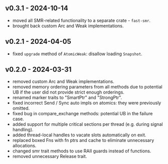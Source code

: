 ## v0.3.1 - 2024-10-14

* moved all SMR-related functionality to a separate crate - `fast-smr`.
* brought back custom Arc and Weak implementations.

## v0.2.1 - 2024-04-05

* fixed `upgrade` method of `AtomicWeak`: disallow loading `Snapshot`.

## v0.2.0 - 2024-03-31

* removed custom Arc and Weak implementations.
* removed memory ordering parameters from all methods due to potential UB if the user did not
  provide strict enough orderings.
* renamed marker traits to "SmartPtr" and "StrongPtr".
* fixed incorrect Send / Sync auto impls on atomics: they were previously omitted.
* fixed bug in compare_exchange methods: potential UB in the failure case.
* added support for multiple critical sections per thread (e.g. during signal handling).
* added thread-local handles to vacate slots automatically on exit.
* replaced boxed Fns with fn ptrs and cache to eliminate unnecessary allocations.
* changed smr trait methods to use RAII guards instead of functions.
* removed unnecessary Release trait.
